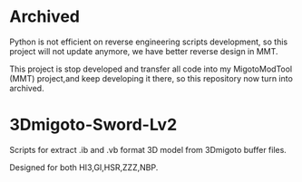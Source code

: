 # Archived
Python is not efficient on reverse engineering scripts development, so this project will not update anymore, we have better reverse design in MMT.

This project is stop developed and transfer all code into my MigotoModTool (MMT) project,and keep developing it there, so this repository now turn into archived.

# 3Dmigoto-Sword-Lv2
Scripts for extract .ib and .vb format 3D model from 3Dmigoto buffer files.

Designed for both HI3,GI,HSR,ZZZ,NBP.




